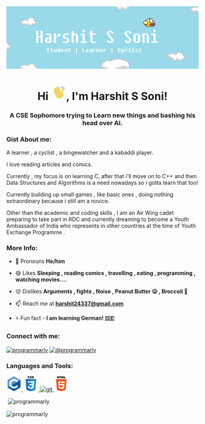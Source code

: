 <img align =" left " alt = "banner" width = "1800"  src="https://github.com/Programmarly/Programmarly/blob/main/banner.png">
 <h1 align="center">Hi <img alt = "wave" width = "40" src ="https://github.com/Programmarly/Programmarly/blob/main/wave-hand.gif">, I'm Harshit S Soni!</h1>
<h3 align="center"> A CSE Sophomore trying to Learn new things and bashing his head over AI.</h3>

<h3 align = "left">Gist About me:</h3>
 
<p> A learner , a cyclist , a bingewatcher and a kabaddi player. </p> 
I love reading articles and comics. 
<p>Currently , my focus is on learning C, after that i'll move on to C++ and then Data Structures and Algorithms is a need nowadays so i gotta learn that too! </p>
<p>Currently building up small games , like  basic ones , doing nothing extraordinary because i still am a novice.</p>
 Other than the academic and coding skills , I am an Air Wing cadet preparing to take part in RDC and currently dreaming to become a Youth Ambassador of India who represents in other countries at the time of Youth Exchange Programme . 
 
 
 <h3 align = "left">More Info:</h3>

- 🔭 Pronouns  **He/him**

- 😄 Likes **Sleeping , reading comics , travelling , eating , programming , watching movies....**

- 😒  Dislikes **Arguments , fights , Noise , Peanut Butter 😛 , Broccoli 🥦**

- 📫 Reach me at **harshit24337@gmail.com**

- ⚡ Fun fact - **I am learning German! 🇩🇪**

<h3 align="left">Connect with me:</h3>
<p align="left"><a href="https://instagram.com/programmarly" target="blank"><img align="center" src="https://raw.githubusercontent.com/rahuldkjain/github-profile-readme-generator/master/src/images/icons/Social/instagram.svg" alt="programmarly" height="30" width="40" /></a>
<a href="https://www.hackerrank.com/@programmarly" target="blank"><img align="center" src="https://raw.githubusercontent.com/rahuldkjain/github-profile-readme-generator/master/src/images/icons/Social/hackerrank.svg" alt="@programmarly" height="30" width="40" /></a>
</p>

<h3 align="left">Languages and Tools:</h3>
<p align="left"> <a href="https://www.cprogramming.com/" target="_blank"> <img src="https://raw.githubusercontent.com/devicons/devicon/master/icons/c/c-original.svg" alt="c" width="40" height="40"/> </a> <a href="https://www.w3schools.com/css/" target="_blank"> <img src="https://raw.githubusercontent.com/devicons/devicon/master/icons/css3/css3-original-wordmark.svg" alt="css3" width="40" height="40"/> </a> <a href="https://git-scm.com/" target="_blank"> <img src="https://www.vectorlogo.zone/logos/git-scm/git-scm-icon.svg" alt="git" width="40" height="40"/> </a> <a href="https://www.w3.org/html/" target="_blank"> <img src="https://raw.githubusercontent.com/devicons/devicon/master/icons/html5/html5-original-wordmark.svg" alt="html5" width="40" height="40"/> </a> </p>

<p>&nbsp;<img align="center" src="https://github-readme-stats.vercel.app/api?username=programmarly&show_icons=true&locale=en" alt="programmarly" /></p>

<p><img align="center" src="https://github-readme-streak-stats.herokuapp.com/?user=programmarly&" alt="programmarly" /></p>

